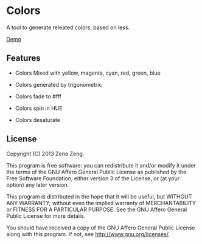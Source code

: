 # Colors

A tool to generate releated colors, based on less.

[Demo](http://zenozeng.github.io/colors)

## Features

- Colors Mixed with yellow, magenta, cyan, red, green, blue

- Colors generated by trigonometric

- Colors fade to #fff

- Colors spin in HUE

- Colors desaturate

## License

Copyright (C) 2013 Zeno Zeng. 

This program is free software: you can redistribute it and/or modify it under the terms of the GNU Affero General Public License as published by the Free Software Foundation, either version 3 of the License, or (at your option) any later version.

This program is distributed in the hope that it will be useful, but WITHOUT ANY WARRANTY; without even the implied warranty of MERCHANTABILITY or FITNESS FOR A PARTICULAR PURPOSE. See the GNU Affero General Public License for more details.

You should have received a copy of the GNU Affero General Public License along with this program. If not, see http://www.gnu.org/licenses/.
